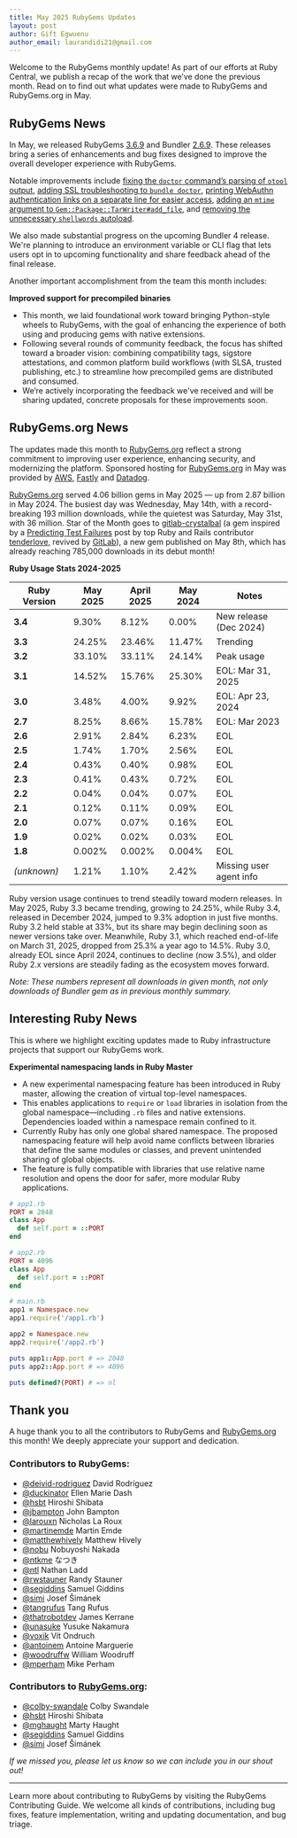 ```yaml
---
title: May 2025 RubyGems Updates
layout: post
author: Gift Egwuenu
author_email: laurandidi21@gmail.com
---
```


Welcome to the RubyGems monthly update! As part of our efforts at Ruby Central, we publish a recap of the work that we’ve done the previous month. Read on to find out what updates were made to RubyGems and RubyGems.org in May. 

## RubyGems News

In May, we released RubyGems [3.6.9](https://github.com/rubygems/rubygems/blob/master/CHANGELOG.md#369--2025-05-13) and Bundler [2.6.9](https://github.com/rubygems/rubygems/blob/master/bundler/CHANGELOG.md#269-may-13-2025). These releases bring a series of enhancements and bug fixes designed to improve the overall developer experience with RubyGems.

Notable improvements include [fixing the `doctor` command’s parsing of `otool` output](https://github.com/rubygems/rubygems/pull/8665), [adding SSL troubleshooting to `bundle doctor`](https://github.com/rubygems/rubygems/pull/8624), [printing WebAuthn authentication links on a separate line for easier access](https://github.com/rubygems/rubygems/pull/8663), [adding an `mtime` argument to `Gem::Package::TarWriter#add_file`](https://github.com/rubygems/rubygems/pull/8673), and [removing the unnecessary `shellwords` autoload](https://github.com/rubygems/rubygems/pull/8644).

We also made substantial progress on the upcoming Bundler 4 release. We're planning to introduce an environment variable or CLI flag that lets users opt in to upcoming functionality and share feedback ahead of the final release.

Another important accomplishment from the team this month includes:

**Improved support for precompiled binaries**

- This month, we laid foundational work toward bringing Python-style wheels to RubyGems, with the goal of enhancing the experience of both using and producing gems with native extensions.
- Following several rounds of community feedback, the focus has shifted toward a broader vision: combining compatibility tags, sigstore attestations, and common platform build workflows (with SLSA, trusted publishing, etc.) to streamline how precompiled gems are distributed and consumed.
- We’re actively incorporating the feedback we've received and will be sharing updated, concrete proposals for these improvements soon.
  
## RubyGems.org News
The updates made this month to [RubyGems.org](http://rubygems.org/) reflect a strong commitment to improving user experience, enhancing security, and modernizing the platform. Sponsored hosting for [RubyGems.org](http://rubygems.org/) in May was provided by [AWS](https://aws.amazon.com/?ref=rubycentral.org), [Fastly](https://www.fastly.com/?ref=rubycentral.org) and [Datadog](https://www.datadoghq.com/?ref=rubycentral.org).

[RubyGems.org](http://rubygems.org/) served 4.06 billion gems in May 2025 — up from 2.87 billion in May 2024. The busiest day was Wednesday, May 14th, with a record-breaking 193 million downloads, while the quietest was Saturday, May 31st, with 36 million.  Star of the Month goes to [gitlab-crystalbal](https://rubygems.org/gems/gitlab-crystalball/) (a gem inspired by a [Predicting Test Failures](https://tenderlovemaking.com/2015/02/13/predicting-test-failues.html) post by top Ruby and Rails contributor [tenderlove](https://rubygems.org/profiles/tenderlove), revived by [GitLab](https://gitlab.com/)), a new gem published on May 8th, which has already reaching 785,000 downloads in its debut month!

**Ruby Usage Stats 2024-2025**

| Ruby Version | May 2025 | April 2025 | May 2024 | Notes                   |
| ------------ | -------- | ---------- | -------- | ----------------------- |
| **3.4**      | 9.30%    | 8.12%      | 0.00%    | New release (Dec 2024)  |
| **3.3**      | 24.25%   | 23.46%     | 11.47%   | Trending                |
| **3.2**      | 33.10%   | 33.11%     | 24.14%   | Peak usage              |
| **3.1**      | 14.52%   | 15.76%     | 25.30%   | EOL: Mar 31, 2025       |
| **3.0**      | 3.48%    | 4.00%      | 9.92%    | EOL: Apr 23, 2024       |
| **2.7**      | 8.25%    | 8.66%      | 15.78%   | EOL: Mar 2023           |
| **2.6**      | 2.91%    | 2.84%      | 6.23%    | EOL                     |
| **2.5**      | 1.74%    | 1.70%      | 2.56%    | EOL                     |
| **2.4**      | 0.43%    | 0.40%      | 0.98%    | EOL                     |
| **2.3**      | 0.41%    | 0.43%      | 0.72%    | EOL                     |
| **2.2**      | 0.04%    | 0.04%      | 0.07%    | EOL                     |
| **2.1**      | 0.12%    | 0.11%      | 0.09%    | EOL                     |
| **2.0**      | 0.07%    | 0.07%      | 0.16%    | EOL                     |
| **1.9**      | 0.02%    | 0.02%      | 0.03%    | EOL                     |
| **1.8**      | 0.002%   | 0.002%     | 0.004%   | EOL                     |
| *(unknown)*  | 1.21%    | 1.10%      | 2.42%    | Missing user agent info |

Ruby version usage continues to trend steadily toward modern releases. In May 2025, Ruby 3.3 became trending, growing to 24.25%, while Ruby 3.4, released in December 2024, jumped to 9.3% adoption in just five months. Ruby 3.2 held stable at 33%, but its share may begin declining soon as newer versions take over. Meanwhile, Ruby 3.1, which reached end-of-life on March 31, 2025, dropped from 25.3% a year ago to 14.5%. Ruby 3.0, already EOL since April 2024, continues to decline (now 3.5%), and older Ruby 2.x versions are steadily fading as the ecosystem moves forward.

*Note: These numbers represent all downloads in given month, not only downloads of Bundler gem as in previous monthly summary.*

## Interesting Ruby News

This is where we highlight exciting updates made to Ruby infrastructure projects that support our RubyGems work.

**Experimental namespacing lands in Ruby Master**

- A new experimental namespacing feature has been introduced in Ruby master, allowing the creation of virtual top-level namespaces.
- This enables applications to `require` or `load` libraries in isolation from the global namespace—including `.rb` files and native extensions. Dependencies loaded within a namespace remain confined to it.
- Currently Ruby has only one global shared namespace. The proposed namespacing feature will help avoid name conflicts between libraries that define the same modules or classes, and prevent unintended sharing of global objects.
- The feature is fully compatible with libraries that use relative name resolution and opens the door for safer, more modular Ruby applications.

```ruby
# app1.rb
PORT = 2048
class App
  def self.port = ::PORT
end
```

```ruby
# app2.rb
PORT = 4096
class App
  def self.port = ::PORT
end
```

```ruby
# main.rb
app1 = Namespace.new
app1.require('/app1.rb')

app2 = Namespace.new
app2.require('/app2.rb')

puts app1::App.port # => 2048
puts app2::App.port # => 4096

puts defined?(PORT) # => nl
```

## Thank you

A huge thank you to all the contributors to RubyGems and [RubyGems.org](http://rubygems.org/) this month! We deeply appreciate your support and dedication.

### Contributors to RubyGems:

- [@deivid-rodriguez](https://github.com/deivid-rodriguez) David Rodríguez
- [@duckinator](https://github.com/duckinator) Ellen Marie Dash
- [@hsbt](https://github.com/hsbt) Hiroshi Shibata
- [@jbampton](https://github.com/jbampton) John Bampton
- [@larouxn](https://github.com/larouxn) Nicholas La Roux
- [@martinemde](https://github.com/martinemde) Martin Emde
- [@matthewhively](https://github.com/matthewhively) Matthew Hively
- [@nobu](https://github.com/nobu) Nobuyoshi Nakada
- [@ntkme](https://github.com/ntkme) なつき
- [@ntl](https://github.com/ntl) Nathan Ladd
- [@rwstauner](https://github.com/rwstauner) Randy Stauner
- [@segiddins](https://github.com/segiddins) Samuel Giddins
- [@simi](https://github.com/simi) Josef Šimánek
- [@tangrufus](https://github.com/tangrufus) Tang Rufus
- [@thatrobotdev](https://github.com/thatrobotdev) James Kerrane
- [@unasuke](https://github.com/unasuke) Yusuke Nakamura
- [@voxik](https://github.com/voxik) Vít Ondruch
- [@antoinem](https://github.com/antoinem) Antoine Marguerie
- [@woodruffw](https://github.com/woodruffw) William Woodruff
- [@mperham](https://github.com/mperham) Mike Perham

### Contributors to [RubyGems.org](http://rubygems.org/):

- [@colby-swandale](https://github.com/colby-swandale) Colby Swandale
- [@hsbt](https://github.com/hsbt) Hiroshi Shibata
- [@mghaught](https://github.com/mghaught) Marty Haught
- [@segiddins](https://github.com/segiddins) Samuel Giddins
- [@simi](https://github.com/simi) Josef Šimánek

*If we missed you, please let us know so we can include you in our shout out!*

---
Learn more about contributing to RubyGems by visiting the RubyGems Contributing Guide. We welcome all kinds of contributions, including bug fixes, feature implementation, writing and updating documentation, and bug triage.
